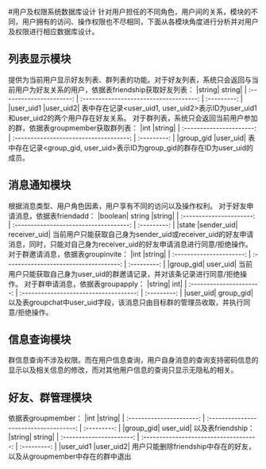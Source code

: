 #用户及权限系统数据库设计
针对用户担任的不同角色，用户间的关系，模块的不同，用户拥有的访问、操作权限也不尽相同，下面从各模块角度进行分析并对用户及权限进行相应数据库设计。

## 列表显示模块
提供为当前用户显示好友列表、群列表的功能。对于好友列表，系统只会返回与当前用户为好友关系的用户，依据表friendship获取好友列表：
|string|	string|
| :----------------------: | :------------------------------------: | :---------: |
|user_uid1	|user_uid2|
表中存在记录<user_uid1, user_uid2>表示ID为user_uid1和user_uid2的两个用户存在好友关系。
对于群列表，系统只会返回当前用户参加的群，依据表groupmember获取群列表：
|int	|string|
| :----------------------: | :------------------------------------: | :---------: |
|group_gid	|user_uid|
表中存在记录<group_gid, user_uid>表示ID为group_gid的群存在ID为user_uid的成员。

## 消息通知模块
根据消息类型、用户角色因素，用户享有不同的访问以及操作权利。
对于好友申请消息，依据表friendadd：
|boolean|	string	|string|
| :----------------------: | :------------------------------------: | :---------: |
|state	|sender_uid|	receiver_uid|
当前用户只能获取自己身为sender_uid或receiver_uid的好友申请消息，同时，只能对自己身为receiver_uid的好友申请消息进行同意/拒绝操作。
对于群邀请消息，依据表groupinvite：
|int	|string|
| :----------------------: | :------------------------------------: | :---------: |
|group_gid|	user_uid|
当前用户只能获取自己身为user_uid的群邀请记录，并对该条记录进行同意/拒绝操作。
对于群申请消息，依据表groupapply：
|string|	int|
| :----------------------: | :------------------------------------: | :---------: |
|user_uid|	group_gid|
以及表groupchat中user_uid字段，该消息只由目标群的管理员收取，并执行同意/拒绝操作。

## 信息查询模块
群信息查询不涉及权限。而在用户信息查询，用户自身消息的查询支持密码信息的显示以及相关信息的修改，而对其他用户信息的查询只显示无隐私的相关。

## 好友、群管理模块
依据表groupmember：
|int	|string|
| :----------------------: | :------------------------------------: | :---------: | 
|group_gid|	user_uid|
以及表friendship：
|string|	string|
| :----------------------: | :------------------------------------: | :---------: |
|user_uid1	|user_uid2|
用户只能删除friendship中存在的好友，以及从groupmember中存在的群中退出